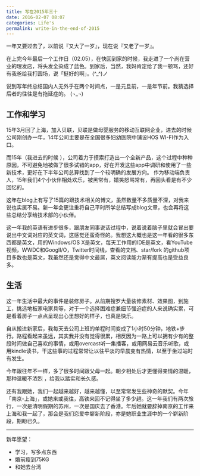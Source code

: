 ```yaml
---
title: 写在2015年三十
date: 2016-02-07 08:07
categories: Life's
permalink: write-in-the-end-of-2015
---
```


一年又要过去了，以前说『又大了一岁』，现在说『又老了一岁』。

在上完今年最后一个工作日（02.05），在快回到家的时候，我走进了一个尚在营业的理发店，将头发全染成了蓝色。到家后，当然，我妈肯定给了我一顿骂，还好有我爸给我打圆场，说「挺好的啊」。(^_^)ノ

说到写年终总结国内人无外乎在两个时间点，一是元旦前，一是年节前。我猜选择后者的往往是有拖延症的。  (¬_¬)

<!-- more -->

## 工作和学习

15年3月回了上海，加入贝联，贝联是做母婴服务的移动互联网企业，进去的时候公司刚创办一年，14年公司主要是在全国很多妇幼医院中铺设HOS WI-FI作为入口。

而15年（我进去的时候 ），公司着力于摸索打造出一个全新产品，这个过程中种种原因，不可避免地被做了很多试错的app，好在开发这些app中调研和使用了一些新技术，更好在下半年公司总算找到了一个较明确的发展方向。
作为移动端负责人，15年我们4个小伙伴相处欢乐，被黑常有，嬉笑怒骂常有，再回头看是有不少回忆的。

这年在blog上有写了15篇的跟技术相关的博文，虽然数量不多质量不深，对我来说也实属不易。新一年会更注重将自己平时所学总结写成blog文章，也会再将这些总结分享给技术部的小伙伴。

这一年我的英语有进步很多，跟朋友同事说话过程中，说着说着脑子里就会冒出要说出中文词对应的英文词，这感觉还蛮奇怪的。我想这大概也是这一年看的很多东西都是英文，用的Windows/OS X是英文，每天工作用的IDE是英文，看YouTube视频，WWDC和GooglI/O，Twitter时间线，查看的文档、star/fork 的github项目多数也是英文，我虽然还是觉得中文最屌，英文阅读能力渐有提高也是受益良多。


## 生活

这一年生活中最大的事件是装修房子。从前期搜罗大量装修素材、效果图，到施工，挑选地板家电家具等，对于一个选择困难症兼细节强迫症的人来说确实累，可是看着房子一点点呈现出心里想好的样子，也真是快乐。

自从搬进新家后，我每天去公司上班的单程时间变成了1小时50分钟，地铁+步行。路程看起来虽远，其实我并没有觉得很累，相反因为一路上可以拥有少有的整段时间做自己喜欢的事情，或用overcast听一集播客，或用网易云音乐听歌，或用kindle读书，干这些事的过程常常让以往平淡的早晨变有热情，以至于坐过站时有发生。

今年跟往年不一样，多了很多时间跟父母一起。朝夕相处后才更懂得亲情的温暖，那种温暖不浓烈 ，给我以踏实和长久感。

还有我跟她，我们一起越来越好，越来越懂，以至常常发生些神奇的默契。今年「南京-上海」，或她来或我往，高铁来回不记得坐了多少趟。这一年我们有两次旅行，一次是清明假期的苏州，一次是国庆去了香港。年后她就要辞掉南京的工作来上海和我一起了，那会是我们恋爱中崭新阶段，亦是她职业生涯中的一个崭新阶段，期盼已久。

---
新年愿望：
- 学习，写多点东西
- 婚前瘦到75KG
- 和她去台湾

